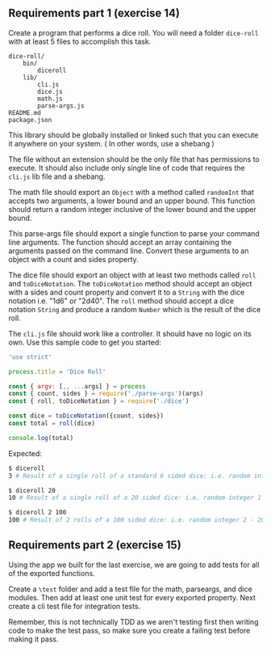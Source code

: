 ## Requirements part 1 (exercise 14)
Create a program that performs a dice roll. You will need a folder `dice-roll` with at least 5 files to accomplish this task.

```
dice-roll/
    bin/
        diceroll
    lib/
        cli.js
        dice.js
        math.js
        parse-args.js
README.md
package.json
```

This library should be globally installed or linked such that you can execute it
anywhere on your system. ( In other words, use a shebang )

The file without an extension should be the only file that has permissions to
execute. It should also include only single line of code that requires the
`cli.js` lib file and a shebang.

The math file should export an `Object` with a method called `randomInt` that
accepts two arguments, a lower bound and an upper bound. This function
should return a random integer inclusive of the lower bound and the upper bound.

This parse-args file should export a single function to parse your command line
arguments. The function should accept an array containing the arguments passed
on the command line. Convert these arguments to an object with a count and sides
property.

The dice file should export an object with at least two methods called
`roll` and `toDiceNotation`. The `toDiceNotation` method should accept
an object with a sides and count property and convert it to a `String`
with the dice notation i.e. "1d6" or "2d40". The `roll` method should
accept a dice notation `String` and produce a random `Number` which is
the result of the dice roll.

The `cli.js` file should work like a controller. It should have no logic
on its own. Use this sample code to get you started:

```js
'use strict'

process.title = 'Dice Roll'

const { argv: [,, ...args] } = process
const { count, sides } = require('./parse-args')(args)
const { roll, toDiceNotation } = require('./dice')

const dice = toDiceNotation({count, sides})
const total = roll(dice)

console.log(total)
```

Expected:

```bash
$ diceroll
3 # Result of a single roll of a standard 6 sided dice: i.e. random integer 1 - 6
```

```bash
$ diceroll 20
10 # Result of a single roll of a 20 sided dice: i.e. random integer 1 - 20
```

```bash
$ diceroll 2 100
100 # Result of 2 rolls of a 100 sided dice: i.e. random integer 2 - 200
```

## Requirements part 2 (exercise 15)

Using the app we built for the last exercise, we are going to add tests for all
of the exported functions.

Create a `\test` folder and add a test file for the math, parseargs, and dice
modules. Then add at least one unit test for every exported property. Next
create a cli test file for integration tests.

Remember, this is not technically TDD as we aren't testing first then writing code to make the test pass, so make sure you create a failing test before making it pass.